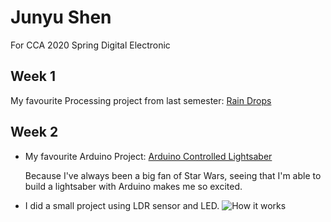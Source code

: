 # Junyu Shen
For CCA 2020 Spring Digital Electronic

## Week 1
My favourite Processing project from last semester: [Rain Drops](https://github.com/ShandShen/Junyu-Shen/tree/master/Week01)

## Week 2
* My favourite Arduino Project: [Arduino Controlled Lightsaber](https://www.youtube.com/watch?v=Dzpe1GVOJXU)

  Because I've always been a big fan of Star Wars, seeing that I'm able to build a lightsaber with Arduino makes me so excited.

* I did a small project using LDR sensor and LED.
 ![How it works](https://github.com/ShandShen/Junyu-Shen/blob/master/Week02/HowItWorks.gif)
